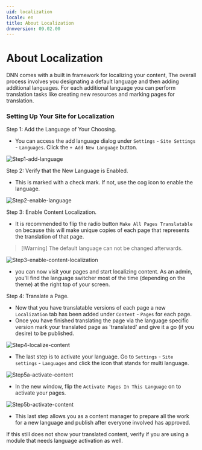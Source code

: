 ```yaml
---
uid: localization
locale: en
title: About Localization
dnnversion: 09.02.00
---
```


# About Localization

DNN comes with a built in framework for localizing your content, The overall process involves you designating a default language and then adding additional languages. For each additional language you can perform translation tasks like creating new resources and marking pages for translation.

### Setting Up Your Site for Localization

Step 1: Add the Language of Your Choosing.
  * You can access the add language dialog under `Settings` - `Site Settings` - `Languages`. Click the `+ Add New Language` button.

![Step1-add-language](https://user-images.githubusercontent.com/44900498/157099858-0f331a9e-0ad0-48fd-9bb2-66d8f3078366.jpg)

Step 2: Verify that the New Language is Enabled. 
  * This is marked with a check mark. If not, use the cog icon to enable the language.

![Step2-enable-language](https://user-images.githubusercontent.com/44900498/157099882-7d4f2ad5-58fa-492d-a62b-0d6044c1f89a.jpg)

Step 3: Enable Content Localization.
  * It is recommended to flip the radio button `Make All Pages Translatable` on because this will make unique copies of each page that represents the translation of that page.

> [!Warning] The default language can not be changed afterwards.
>
![Step3-enable-content-localization](https://user-images.githubusercontent.com/44900498/157102148-0caf1e2c-e74f-4303-8417-d3910a5d472a.jpg)


  * you can now visit your pages and start localizing content. As an admin, you'll find the language switcher most of the time (depending on the theme) at the right top of your screen.

Step 4: Translate a Page.
  * Now that you have translatable versions of each page a new `Localization` tab has been added under `Content` - `Pages` for each page.
  * Once you have finished translating the page via the language specific version mark your translated page as 'translated' and give it a go (if you desire) to be published.


![Step4-localize-content](https://user-images.githubusercontent.com/44900498/157099930-d9649124-28d8-41e1-9086-36be6b83040c.jpg)

  * The last step is to activate your language. Go to `Settings` - `Site settings` - `Languages` and click the icon that stands for multi language.


![Step5a-activate-content](https://user-images.githubusercontent.com/44900498/157099979-b94a5d7e-d730-48c2-8272-f7ead0bc4001.jpg)

  * In the new window, flip the `Activate Pages In This Language` on to activate your pages.

![Step5b-activate-content](https://user-images.githubusercontent.com/44900498/157100009-ad128e16-b4cb-4d37-aca3-f3f1ee06b1bd.jpg)

* This last step allows you as a content manager to prepare all the work for a new language and publish after everyone involved has approved. 

If this still does not show your translated content, verify if you are using a module that needs language activation as well.
